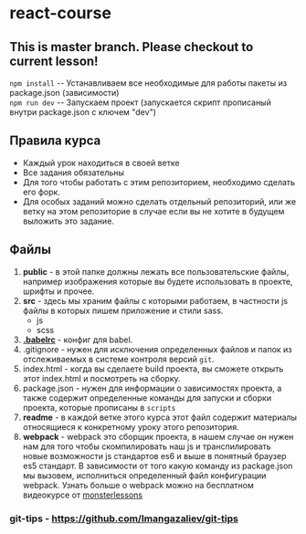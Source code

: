 # react-course
## This is master branch. Please checkout to current lesson!

`npm install` -- Устанавливаем все необходимые для работы пакеты из package.json (зависимости) <br/>
`npm run dev` -- Запускаем проект (запускается скрипт прописаный внутри package.json с ключем "dev")

## Правила курса
- Каждый урок находиться в своей ветке
- Все задания обязательны
- Для того чтобы работать с этим репозиторием, необходимо сделать его форк. 
- Для особых заданий можно сделать отдельный репозиторий, или же ветку на этом репозиторие в случае если вы не хотите в будущем выложить это задание. 

## Файлы
1. **public** - в этой папке должны лежать все пользовательские файлы, например изображения которые вы будете использовать в проекте, шрифты и прочее. 
2. **src** - здесь мы храним файлы с которыми работаем, в частности js файлы в которых пишем приложение и стили sass.
    - js
    - scss
3. [**.babelrc**](https://babeljs.io/docs/usage/babelrc/) - конфиг для babel.
4. .gitignore - нужен для исключения определенных файлов и папок из отслеживаемых в системе контроля версий `git`.
5. index.html - когда вы сделаете build проекта, вы сможете открыть этот index.html и посмотреть на сборку. 
6. package.json - нужен для информации о зависимостях проекта, а также содержит определенные команды для запуски и сборки проекта, которые прописаны в `scripts`
7. **readme** - в каждой ветке этого курса этот файл содержит материалы относящиеся к конкретному уроку этого репозитория.
8. **webpack** - webpack это сборщик проекта, в нашем случае он нужен нам для того чтобы скомпилировать наш js и транспилировать новые возможности js стандартов es6 и выше в понятный браузер es5 стандарт. В зависимости от того какую команду из package.json мы вызовем, исполниться определенный файл конфигурации webpack. Узнать больше о webpack можно на бесплатном видеокурсе от [monsterlessons](https://monsterlessons.com/project/series/sborshik-modulej-webpack)

### git-tips - https://github.com/Imangazaliev/git-tips